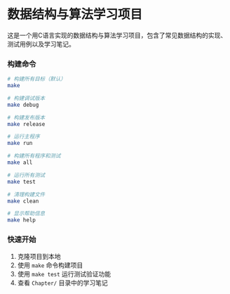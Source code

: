 # 数据结构与算法学习项目

这是一个用C语言实现的数据结构与算法学习项目，包含了常见数据结构的实现、测试用例以及学习笔记。


### 构建命令
```bash
# 构建所有目标（默认）
make

# 构建调试版本
make debug

# 构建发布版本
make release

# 运行主程序
make run

# 构建所有程序和测试
make all 

# 运行所有测试
make test

# 清理构建文件
make clean

# 显示帮助信息
make help
```

### 快速开始
1. 克隆项目到本地
2. 使用 `make` 命令构建项目
3. 使用 `make test` 运行测试验证功能
4. 查看 `Chapter/` 目录中的学习笔记

